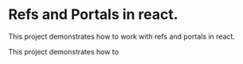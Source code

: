 # Refs and Portals in react.
This project demonstrates how to work with refs and portals in react.

This project demonstrates how to 